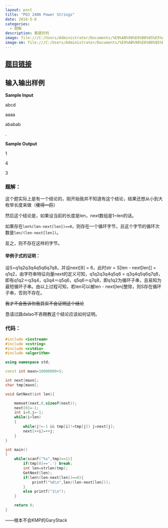 ```yaml
---
layout: post
title: "POJ 2406 Power Strings"
date: 2018-5-8
categories:
  - 题解
description: 都是抄的
image: file:///C:/Users/Administrator/Documents/%E9%AB%98%E6%B8%85%E5%A4%A7%E5%B1%8F%E8%87%AA%E7%84%B6%E9%A3%8E%E6%99%AF%E5%A3%81%E7%BA%B8,%E6%A1%8C%E9%9D%A2%E8%83%8C%E6%99%AF%E5%9B%BE%E7%89%87,%E9%AB%98%E6%B8%85%E6%A1%8C%E9%9D%A2%E5%A3%81%E7%BA%B8%E4%B8%8B%E8%BD%BD%20%E7%AC%AC2%E5%BC%A0_files/13112Q52601-1.jpg
image-sm: file:///C:/Users/Administrator/Documents/%E9%AB%98%E6%B8%85%E5%A4%A7%E5%B1%8F%E8%87%AA%E7%84%B6%E9%A3%8E%E6%99%AF%E5%A3%81%E7%BA%B8,%E6%A1%8C%E9%9D%A2%E8%83%8C%E6%99%AF%E5%9B%BE%E7%89%87,%E9%AB%98%E6%B8%85%E6%A1%8C%E9%9D%A2%E5%A3%81%E7%BA%B8%E4%B8%8B%E8%BD%BD%20%E7%AC%AC2%E5%BC%A0_files/13112Q52601-1.jpg
---
```



## [ 题目链接](http://poj.org/problem?id=2406)


## 输入输出样例

**Sample Input**

abcd

aaaa

ababab

.

**Sample Output**

1

4

3

### 题解：

这个题实际上是有一个结论的，刚开始我并不知道有这个结论，结果还想从小到大枚举长度来做（~~傻得一匹~~）

然后这个结论是，如果设当前的长度是len，next数组是1~len的话。

如果存在`len%(len-next[len])==0`，则存在一个循环字节，且这个字节的循环次数是`len/(len-next[len])`。

反之，则不存在这样的字节。

#### 举例子式的证明：

设S=q1q2q3q4q5q6q7q8，并设next[8] = 6，此时str = S[len - next[len]] = q1q2，由字符串特征向量next的定义可知，q1q2q3q4q5q6 = q3q4q5q6q7q8，即有q1q2＝q3q4，q3q4＝q5q6，q5q6＝q7q8，即q1q2为循环子串，且易知为最短循环子串。由以上过程可知，若len可以被len - next[len]整除，则S存在循环子串，否则不存在。

~~我才不会告诉你我其实不会证明这个结论~~

恳请过路dalao不吝赐教这个结论应该如何证明。

### 代码：

```cpp
#include <iostream>
#include <cstring>
#include <cstdio>
#include <algorithm>

using namespace std;

const int maxn=10000000+5;

int next[maxn];
char tmp[maxn];

void GetNext(int len){

    memset(next,0,sizeof(next));
    next[0]=-1;
    int i=0,j=-1;
    while(i<len)
    {
    	while(j!=-1 && tmp[i]!=tmp[j]) j=next[j];
    	next[++i]=++j;
	}
}

int main()
{
    while(scanf("%s",tmp)==1){
        if(tmp[0]=='.') break;
        int len=strlen(tmp);
        GetNext(len);
        if(len%(len-next[len])==0){
            printf("%d\n",len/(len-next[len]));
        }
        else printf("1\n");
    }

    return 0;
}

```

——根本不会KMP的GaryStack
